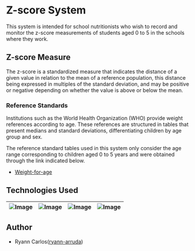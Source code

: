 # Z-score System

This system is intended for school nutritionists who wish to record and monitor the z-score measurements of students aged 0 to 5 in the schools where they work.

## Z-score Measure

The z-score is a standardized measure that indicates the distance of a given value in relation to the mean of a reference population, this distance being expressed in multiples of the standard deviation, and may be positive or negative depending on whether the value is above or below the mean.

### Reference Standards

Institutions such as the World Health Organization (WHO) provide weight references according to age. These references are structured in tables that present medians and standard deviations, differentiating children by age group and sex.

The reference standard tables used in this system only consider the age range corresponding to children aged 0 to 5 years and were obtained through the link indicated below.

* [Weight-for-age](https://www.who.int/tools/child-growth-standards/standards/weight-for-age)

## Technologies Used

| ![Image](https://github.com/user-attachments/assets/a534a61d-28a2-47da-b2b7-702c258793fe) | ![Image](https://github.com/user-attachments/assets/257c6749-251b-4c75-9ef4-3146c7d2f134) | ![Image](https://github.com/user-attachments/assets/3e5ade83-2a6d-4812-b5da-1820991c8b82) | ![Image](https://github.com/user-attachments/assets/28eb237b-6099-4f8d-944f-dbc073cb1c3c) |
|--------------------------|--------------------------|--------------------------|--------------------------|

## Author

* Ryann Carlos([ryann-arruda](https://github.com/ryann-arruda/))